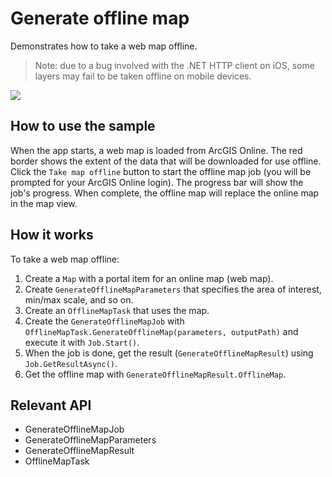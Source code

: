 # Generate offline map

Demonstrates how to take a web map offline.

> Note: due to a bug involved with the .NET HTTP client on iOS, some layers may fail to be taken offline on mobile devices.

![](GenerateOfflineMap.jpg)

## How to use the sample

When the app starts, a web map is loaded from ArcGIS Online. The red border shows the extent of the data that will be downloaded for use offline. Click the `Take map offline` button to start the offline map job (you will be prompted for your ArcGIS Online login). The progress bar will show the job's progress. When complete, the offline map will replace the online map in the map view.

## How it works

To take a web map offline:
1. Create a `Map` with a portal item for an online map (web map).
2. Create `GenerateOfflineMapParameters` that specifies the area of interest, min/max scale, and so on.
3. Create an `OfflineMapTask` that uses the map.
4. Create the `GenerateOfflineMapJob` with `OfflineMapTask.GenerateOfflineMap(parameters, outputPath)` and execute it with `Job.Start()`.
5. When the job is done, get the result (`GenerateOfflineMapResult`) using `Job.GetResultAsync()`.
6. Get the offline map with `GenerateOfflineMapResult.OfflineMap`.


## Relevant API

- GenerateOfflineMapJob
- GenerateOfflineMapParameters
- GenerateOfflineMapResult
- OfflineMapTask